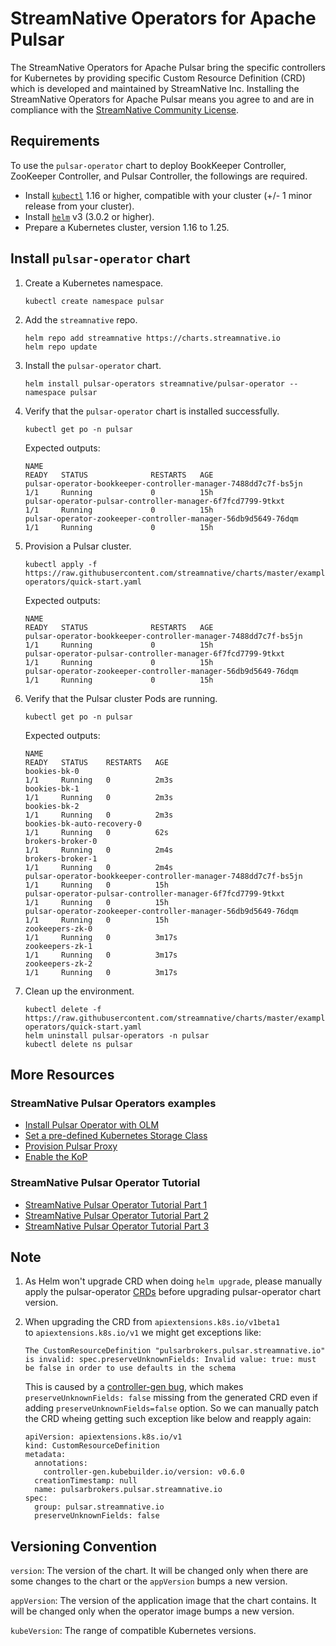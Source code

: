 # StreamNative Operators for Apache Pulsar

The StreamNative Operators for Apache Pulsar bring the specific controllers for Kubernetes by providing specific Custom Resource Definition (CRD) which is developed and maintained by StreamNative Inc.
Installing the StreamNative Operators for Apache Pulsar means you agree to and are in compliance with the [StreamNative Community License](https://streamnative.io/community-licence).

## Requirements

To use the `pulsar-operator` chart to deploy BookKeeper Controller, ZooKeeper Controller, and Pulsar Controller, the followings are required.

- Install [`kubectl`](https://kubernetes.io/docs/tasks/tools/#kubectl) 1.16 or higher, compatible with your cluster (+/- 1 minor release from your cluster).
- Install [`helm`](https://helm.sh/docs/intro/install/) v3 (3.0.2 or higher).
- Prepare a Kubernetes cluster, version 1.16 to 1.25. 

## Install `pulsar-operator` chart

1. Create a Kubernetes namespace.

    ```
    kubectl create namespace pulsar
    ```

2. Add the `streamnative` repo.
  
    ```
    helm repo add streamnative https://charts.streamnative.io
    helm repo update
    ```

3. Install the `pulsar-operator` chart.

    ```
    helm install pulsar-operators streamnative/pulsar-operator --namespace pulsar
    ```

4. Verify that the `pulsar-operator` chart is installed successfully.

    ```
    kubectl get po -n pulsar
    ```

    Expected outputs:

    ```
    NAME                                                             READY   STATUS              RESTARTS   AGE
    pulsar-operator-bookkeeper-controller-manager-7488dd7c7f-bs5jn   1/1     Running             0          15h
    pulsar-operator-pulsar-controller-manager-6f7fcd7799-9tkxt       1/1     Running             0          15h
    pulsar-operator-zookeeper-controller-manager-56db9d5649-76dqm    1/1     Running             0          15h
    ```

5. Provision a Pulsar cluster.

    ```
    kubectl apply -f https://raw.githubusercontent.com/streamnative/charts/master/examples/pulsar-operators/quick-start.yaml
    ```

    Expected outputs:

    ```
    NAME                                                             READY   STATUS              RESTARTS   AGE
    pulsar-operator-bookkeeper-controller-manager-7488dd7c7f-bs5jn   1/1     Running             0          15h
    pulsar-operator-pulsar-controller-manager-6f7fcd7799-9tkxt       1/1     Running             0          15h
    pulsar-operator-zookeeper-controller-manager-56db9d5649-76dqm    1/1     Running             0          15h
    ```

6. Verify that the Pulsar cluster Pods are running. 

    ```
    kubectl get po -n pulsar
    ```

    Expected outputs:

    ```
    NAME                                                             READY   STATUS    RESTARTS   AGE
    bookies-bk-0                                                     1/1     Running   0          2m3s
    bookies-bk-1                                                     1/1     Running   0          2m3s
    bookies-bk-2                                                     1/1     Running   0          2m3s
    bookies-bk-auto-recovery-0                                       1/1     Running   0          62s
    brokers-broker-0                                                 1/1     Running   0          2m4s
    brokers-broker-1                                                 1/1     Running   0          2m4s
    pulsar-operator-bookkeeper-controller-manager-7488dd7c7f-bs5jn   1/1     Running   0          15h
    pulsar-operator-pulsar-controller-manager-6f7fcd7799-9tkxt       1/1     Running   0          15h
    pulsar-operator-zookeeper-controller-manager-56db9d5649-76dqm    1/1     Running   0          15h
    zookeepers-zk-0                                                  1/1     Running   0          3m17s
    zookeepers-zk-1                                                  1/1     Running   0          3m17s
    zookeepers-zk-2                                                  1/1     Running   0          3m17s
    ```

7. Clean up the environment.

    ```
    kubectl delete -f https://raw.githubusercontent.com/streamnative/charts/master/examples/pulsar-operators/quick-start.yaml
    helm uninstall pulsar-operators -n pulsar
    kubectl delete ns pulsar
    ```

## More Resources

### StreamNative Pulsar Operators examples

* [Install Pulsar Operator with OLM](https://raw.githubusercontent.com/streamnative/charts/master/examples/pulsar-operators/olm-subscription.yaml)
* [Set a pre-defined Kubernetes Storage Class](https://raw.githubusercontent.com/streamnative/charts/master/examples/pulsar-operators/storage.yaml)
* [Provision Pulsar Proxy](https://raw.githubusercontent.com/streamnative/charts/master/examples/pulsar-operators/proxy.yaml)
* [Enable the KoP](https://raw.githubusercontent.com/streamnative/charts/master/examples/pulsar-operators/kop.yaml)

### StreamNative Pulsar Operator Tutorial
* [StreamNative Pulsar Operator Tutorial Part 1](https://yuweisung.medium.com/streamnative-pulsar-operator-tutorial-part-1-7fbbbb07397e)
* [StreamNative Pulsar Operator Tutorial Part 2](https://yuweisung.medium.com/streamnative-pulsar-operator-tutorial-part-2-8dd030ac1b7c)
* [StreamNative Pulsar Operator Tutorial Part 3](https://yuweisung.medium.com/streamnative-pulsar-operator-tutorial-part-3-2bb2cf67d0a0)

## Note
1. As Helm won't upgrade CRD when doing `helm upgrade`, please manually apply the pulsar-operator [CRDs](https://github.com/streamnative/charts/tree/master/charts/pulsar-operator/crds) before upgrading pulsar-operator chart version. 

2. When upgrading the CRD from `apiextensions.k8s.io/v1beta1` to `apiextensions.k8s.io/v1` we might get exceptions like: 

    ```
    The CustomResourceDefinition "pulsarbrokers.pulsar.streamnative.io" is invalid: spec.preserveUnknownFields: Invalid value: true: must be false in order to use defaults in the schema
    ```
    This is caused by a [controller-gen bug](https://github.com/kubernetes-sigs/controller-tools/issues/476), which makes `preserveUnknownFields: false` missing from the generated CRD even if adding `preserveUnknownFields=false` option. So we can manually patch the CRD wheing getting such exception like below and reapply again:
    ```
    apiVersion: apiextensions.k8s.io/v1
    kind: CustomResourceDefinition
    metadata:
      annotations:
        controller-gen.kubebuilder.io/version: v0.6.0
      creationTimestamp: null
      name: pulsarbrokers.pulsar.streamnative.io
    spec:
      group: pulsar.streamnative.io
      preserveUnknownFields: false
    ```

## Versioning Convention

`version`: The version of the chart. It will be changed only when there are some changes to the chart or the `appVersion` bumps a new version.

`appVersion`: The version of the application image that the chart contains. It will be changed only when the operator image bumps a new version.

`kubeVersion`: The range of compatible Kubernetes versions. 